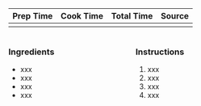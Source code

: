 
|Prep Time|Cook Time|Total Time|Source|
|-|-|-|-|
|||||

<div style="display: flex">
	<div style="width: 50%">
		<h3>Ingredients</h3>
		<ul>
			<li>xxx</li>
			<li>xxx</li>
			<li>xxx</li>
			<li>xxx</li>
		</ul>
	</div>
	<div style="width: 50%">
		<h3>Instructions</h3>
		<ol>
			<li>xxx</li>
			<li>xxx</li>
			<li>xxx</li>
			<li>xxx</li>
		</ol>
	</div>
</div>


